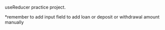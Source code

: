 useReducer practice project.


*remember to add input field to add loan or deposit or withdrawal amount manually